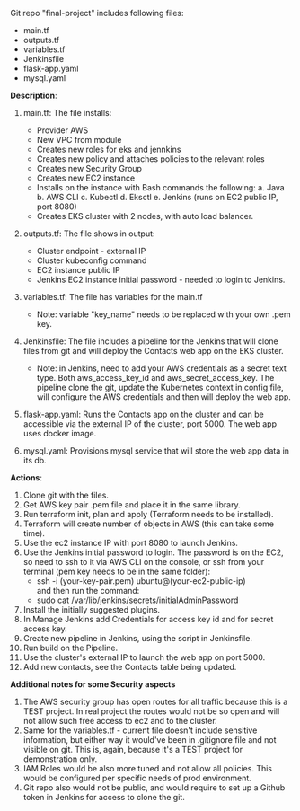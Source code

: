 Git repo "final-project" includes following files: 
  * main.tf
  * outputs.tf
  * variables.tf
  * Jenkinsfile
  * flask-app.yaml
  * mysql.yaml

**Description**: 
1. main.tf:
   The file installs:
     * Provider AWS
     * New VPC from module
     * Creates new roles for eks and jennkins
     * Creates new policy and attaches policies to the relevant roles
     * Creates new Security Group
     * Creates new EC2 instance
     * Installs on the instance with Bash commands the following:
         a. Java
         b. AWS CLI
         c. Kubectl
         d. Eksctl
         e. Jenkins (runs on EC2 public IP, port 8080)
     * Creates EKS cluster with 2 nodes, with auto load balancer. 

2. outputs.tf:
   The file shows in output:
     * Cluster endpoint - external IP
     * Cluster kubeconfig command
     * EC2 instance public IP
     * Jenkins EC2 instance initial password - needed to login to Jenkins.  

3. variables.tf:
   The file has variables for the main.tf
     * Note: variable "key_name" needs to be replaced with your own .pem key.
  
4. Jenkinsfile:
   The file includes a pipeline for the Jenkins that will clone files from git and will deploy the Contacts web app on the EKS cluster.
     * Note: in Jenkins, need to add your AWS credentials as a secret text type. Both aws_access_key_id and aws_secret_access_key.
   The pipeline clone the git, update the Kubernetes context in config file, will configure the AWS credentials and then will deploy the web app.

5. flask-app.yaml:
   Runs the Contacts app on the cluster and can be accessible via the external IP of the cluster, port 5000.
   The web app uses docker image.  

7. mysql.yaml:
   Provisions mysql service that will store the web app data in its db.

**Actions**: 

1. Clone git with the files.
2. Get AWS key pair .pem file and place it in the same library.
3. Run terraform init, plan and apply (Terraform needs to be installed). 
4. Terraform will create number of objects in AWS (this can take some time). 
5. Use the ec2 instance IP with port 8080 to launch Jenkins.
6. Use the Jenkins initial password to login. The password is on the EC2, so need to ssh to it via AWS CLI on the console, or ssh from your terminal (pem key needs to be in the same folder):
   * ssh -i (your-key-pair.pem) ubuntu@(your-ec2-public-ip) <br>
      and then run the command: 
   * sudo cat /var/lib/jenkins/secrets/initialAdminPassword
8. Install the initially suggested plugins.
9. In Manage Jenkins add Credentials for access key id and for secret access key.
10. Create new pipeline in Jenkins, using the script in Jenkinsfile.
11. Run build on the Pipeline.
12. Use the cluster's external IP to launch the web app on port 5000.
13. Add new contacts, see the Contacts table being updated.


**Additional notes for some Security aspects**

1. The AWS security group has open routes for all traffic because this is a TEST project. In real project the routes would not be so open and will not allow such free access to ec2 and to the cluster.
2. Same for the variables.tf - current file doesn't include sensitive information, but either way it would've been in .gitignore file and not visible on git. This is, again, because it's a TEST project for demonstration only.
3. IAM Roles would be also more tuned and not allow all policies. This would be configured per specific needs of prod environment.
4. Git repo also would not be public, and would require to set up a Github token in Jenkins for access to clone the git.  
  
   


   
